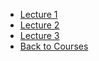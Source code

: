 - [Lecture 1](/Courses_in_SUSTech/财务报表分析/1_Introduction_to_investing_valuation.md)
- [Lecture 2](/Courses_in_SUSTech/财务报表分析/2_Introduction_to_the_financial_statements.md)
- [Lecture 3](/Courses_in_SUSTech/财务报表分析/3_how_financial_statements_are_used_in_valuation.md)
- [Back to Courses](/Courses_in_SUSTech/README.md)